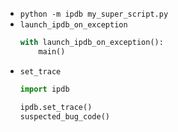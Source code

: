 
- `python -m ipdb my_super_script.py`
- `launch_ipdb_on_exception`
  ```python
  with launch_ipdb_on_exception():
      main()
  ```
- `set_trace`
  ```python
  import ipdb

  ipdb.set_trace()
  suspected_bug_code()
  ```








